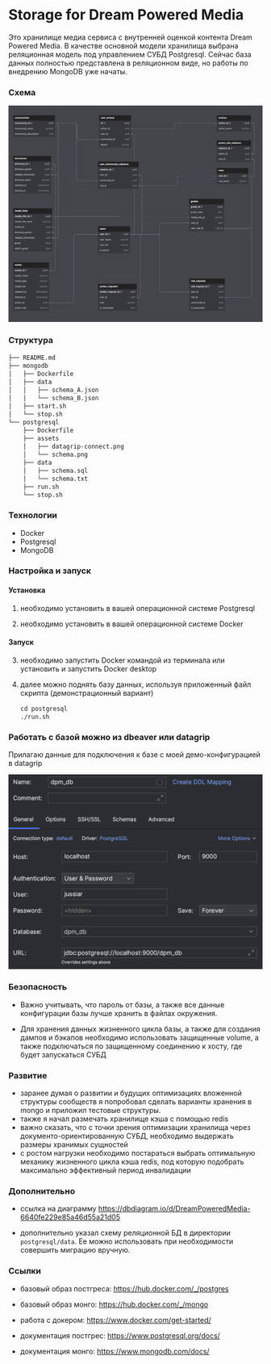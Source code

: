 # Storage for Dream Powered Media

Это хранилище медиа сервиса с внутренней оценкой контента Dream Powered Media.
В качестве основной модели хранилища выбрана реляционная модель под управлением СУБД Postgresql.
Сейчас база данных полностью представлена в реляционном виде, но работы по внедрению MongoDB уже начаты.


### Схема

<img src="postgresql/assets/schema.png">


### Структура

```shell
├── README.md
├── mongodb
│   ├── Dockerfile
│   ├── data
│   │   ├── schema_A.json
│   │   └── schema_B.json
│   ├── start.sh
│   └── stop.sh
└── postgresql
    ├── Dockerfile
    ├── assets
    │   ├── datagrip-connect.png
    │   └── schema.png
    ├── data
    │   ├── schema.sql
    │   └── schema.txt
    ├── run.sh
    └── stop.sh
```


### Технологии

- Docker
- Postgresql
- MongoDB


### Настройка и запуск


#### Установка

1) необходимо установить в вашей операционной системе Postgresql

2) необходимо установить в вашей операционной системе Docker


#### Запуск

3) необходимо запустить Docker командой из терминала или установить и запустить Docker desktop

4) далее можно поднять базу данных, используя приложенный файл скрипта (демонстрационный вариант)

    ```shell
    cd postgresql
    ./run.sh
    ```


### Работать с базой можно из dbeaver или datagrip

Прилагаю данные для подключения к базе с моей демо-конфигурацией в datagrip

<img src="postgresql/assets/datagrip-connect.png">


### Безопасность

- Важно учитывать, что пароль от базы, а также все данные конфигурации базы лучше хранить в файлах окружения.

- Для хранения данных жизненного цикла базы, а также для создания дампов и бэкапов необходимо использовать защищенные volume, а также подключаться по защищенному соединению к хосту, где будет запускаться СУБД 


### Развитие

- заранее думая о развитии и будущих оптимизациях вложенной структуры сообществ
   я попробовал сделать варианты хранения в mongo и приложил тестовые структуры.
- также я начал размечать хранилище кэша с помощью redis
- важно сказать, что с точки зрения оптимизации хранилища через документо-ориентированную СУБД, необходимо выдержать размеры хранимых сущностей
- с ростом нагрузки необходимо постараться выбрать оптимальную механику жизненного цикла кэша redis, под которую подобрать максимально эффективный период инвалидации


### Дополнительно

- ссылка на диаграмму https://dbdiagram.io/d/DreamPoweredMedia-6640fe229e85a46d55a21d05

- дополнительно указал схему реляционной БД в директории `postgresql/data`. Ее можно использовать при необходимости совершить миграцию вручную. 


### Ссылки

- базовый образ постгреса: https://hub.docker.com/_/postgres

- базовый образ монго: https://hub.docker.com/_/mongo

- работа с докером: https://www.docker.com/get-started/

- документация постгрес: https://www.postgresql.org/docs/

- документация монго: https://www.mongodb.com/docs/
